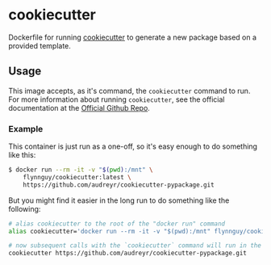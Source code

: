 # cookiecutter

Dockerfile for running [cookiecutter](https://github.com/audreyr/cookiecutter)
to generate a new package based on a provided template.

## Usage

This image accepts, as it's command, the `cookiecutter` command to run. For more
information about running `cookiecutter`, see the official documentation at the
[Official Github Repo](https://github.com/audreyr/cookiecutter).

### Example

This container is just run as a one-off, so it's easy enough to do something like
this:

```bash
$ docker run --rm -it -v "$(pwd):/mnt" \
    flynnguy/cookiecutter:latest \
    https://github.com/audreyr/cookiecutter-pypackage.git
```

But you might find it easier in the long run to do something like the following:

```bash
# alias cookiecutter to the root of the "docker run" command
alias cookiecutter='docker run --rm -it -v "$(pwd):/mnt" flynnguy/cookiecutter:latest'

# now subsequent calls with the `cookiecutter` command will run in the docker container
cookiecutter https://github.com/audreyr/cookiecutter-pypackage.git
```
